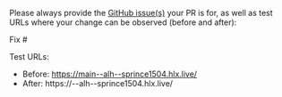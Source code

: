 Please always provide the [GitHub issue(s)](../issues) your PR is for, as well as test URLs where your change can be observed (before and after):

Fix #<gh-issue-id>

Test URLs:
- Before: https://main--alh--sprince1504.hlx.live/
- After: https://<branch>--alh--sprince1504.hlx.live/
